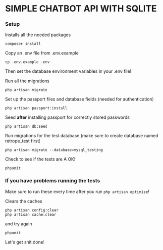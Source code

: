 # SIMPLE CHATBOT API WITH SQLITE

### Setup

Installs all the needed packages
```$xslt
composer install
```

Copy an .env file from .env.example
```$xslt
cp .env.example .env
```
Then set the database environment variables in your .env file!

Run all the migrations
```
php artisan migrate
```

Set up the passport files and database fields (needed for authentication)
~~~~
php artisan passport:install 
~~~~

Seed **after** installing passport for correctly stored passwords
```$xslt
php artisan db:seed
```
  
Run migrations for the test database (make sure to create database named retrope_test first)
```$xslt
php artisan migrate --database=mysql_testing
```

Check to see if the tests are A OK!
```$xslt
phpunit
```

### If you have problems running the tests
Make sure to run these every time after you run `php artisan optimize`!

Clears the caches
```$xslt
php artisan config:clear
php artisan cache:clear
```

and try again
```$xslt
phpunit
```

Let's get shit done!